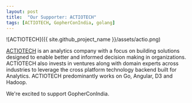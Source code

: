 ```yaml
---
layout: post
title:  "Our Supporter: ACTIOTECH"
tags: [ACTIOTECH, GopherConIndia, golang]
---
```


![ACTIOTECH]({{ site.github_project_name }}/assets/actio.png)

[ACTIOTECH](http://www.actiotech.com/) is an analytics company with a focus on building solutions designed to enable better and informed decision making in organizations. 
ACTIOTECH also invests in ventures along with domain experts across industries to leverage the cross platform technology backend built for Analytics. ACTIOTECH predominantly works on Go, Angular, D3 and Hadoop.

We're excited to support GopherConIndia.

